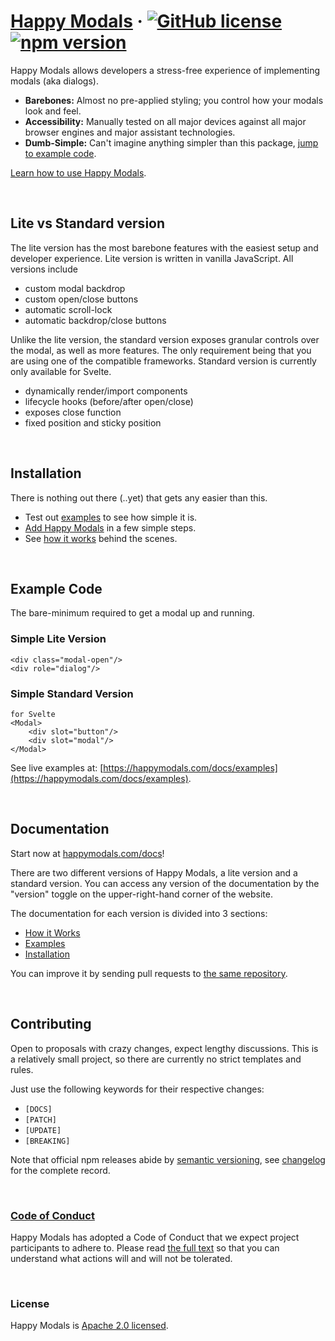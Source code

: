 # [Happy Modals](https://happymodals.com) &middot; [![GitHub license](https://img.shields.io/badge/license-Apache%202.0-blue.svg)](/LICENSE) [![npm version](https://img.shields.io/npm/v/react.svg?style=flat)](https://www.npmjs.com/package/happymodals)

Happy Modals allows developers a stress-free experience of implementing modals (aka dialogs).

* **Barebones:** Almost no pre-applied styling; you control how your modals look and feel.
* **Accessibility:** Manually tested on all major devices against all major browser engines and major assistant technologies.
* **Dumb-Simple:** Can't imagine anything simpler than this package, [jump to example code](#example-code).

[Learn how to use Happy Modals](https://happymodals.com/docs).


<br/>


## Lite vs Standard version
The lite version has the most barebone features with the easiest setup and developer experience. Lite version is written in vanilla JavaScript. All versions include
* custom modal backdrop
* custom open/close buttons
* automatic scroll-lock
* automatic backdrop/close buttons

Unlike the lite version, the standard version exposes granular controls over the modal, as well as more features. The only requirement being that you are using one of the compatible frameworks. Standard version is currently only available for Svelte.
* dynamically render/import components
* lifecycle hooks (before/after open/close)
* exposes close function
* fixed position and sticky position


<br/>


## Installation

There is nothing out there (..yet) that gets any easier than this.

* Test out [examples](https://happymodals.com/docs/examples) to see how simple it is.
* [Add Happy Modals](https://happymodals.com/docs/install) in a few simple steps.
* See [how it works](https://happymodals.com/docs/howiw) behind the scenes.


<br/>


## Example Code

The bare-minimum required to get a modal up and running.

### Simple Lite Version
    <div class="modal-open"/> 
    <div role="dialog"/>

### Simple Standard Version
    for Svelte
    <Modal>
        <div slot="button"/>
        <div slot="modal"/>
    </Modal>

See live examples at: [https://happymodals.com/docs/examples](https://happymodals.com/docs/examples).


<br/>

## Documentation

Start now at [happymodals.com/docs](https://happymodals.com/docs)!

There are two different versions of Happy Modals, a lite version and a standard version. You can access any version of the documentation by the "version" toggle on the upper-right-hand corner of the website.

The documentation for each version is divided into 3 sections:
* [How it Works](https://happymodals.com/docs/howiw)
* [Examples](https://happymodals.com/docs/examples)
* [Installation](https://happymodals.com/docs/install)

You can improve it by sending pull requests to [the same repository](https://github.com/byjackli/happymodals).


<br/>


## Contributing
Open to proposals with crazy changes, expect lengthy discussions. This is a relatively small project, so there are currently no strict templates and rules.

Just use the following keywords for their respective changes:
* `[DOCS]`
* `[PATCH]`
* `[UPDATE]`
* `[BREAKING]`

Note that official npm releases abide by [semantic versioning](https://semver.org/), see [changelog](./CHANGELOG.md) for the complete record.


<br/>


### [Code of Conduct](./CODE_OF_CONDUCT.md)

Happy Modals has adopted a Code of Conduct that we expect project participants to adhere to. Please read [the full text](./CODE_OF_CONDUCT.md) so that you can understand what actions will and will not be tolerated.


<br/>


### License

Happy Modals is [Apache 2.0 licensed](./LICENSE).
